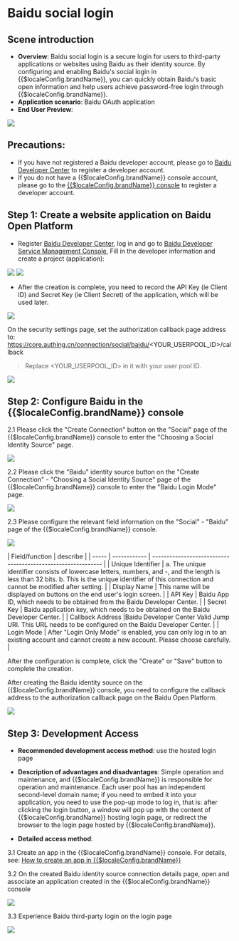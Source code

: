 # Baidu social login

<LastUpdated/>

## Scene introduction

- **Overview**: Baidu social login is a secure login for users to third-party applications or websites using Baidu as their identity source. By configuring and enabling Baidu's social login in {{$localeConfig.brandName}}, you can quickly obtain Baidu's basic open information and help users achieve password-free login through {{$localeConfig.brandName}}.
- **Application scenario**: Baidu OAuth application
- **End User Preview**:

<img src="./images/baidu_0.png" >

## Precautions:


- If you have not registered a Baidu developer account, please go to [Baidu Developer Center](https://developer.baidu.com/) to register a developer account.
- If you do not have a {{$localeConfig.brandName}} console account, please go to the [{{$localeConfig.brandName}} console](https://authing.cn/) to register a developer account.

## Step 1: Create a website application on Baidu Open Platform

- Register [Baidu Developer Center](https://developer.baidu.com/), log in and go to [Baidu Developer Service Management Console](http://developer.baidu.com/console#app/project), Fill in the developer information and create a project (application):

<img src="./images/baidu_1.png">
<img src="./images/baidu_2.png">

- After the creation is complete, you need to record the API Key (ie Client ID) and Secret Key (ie Client Secret) of the application, which will be used later. 

<img src="./images/baidu_3.png">

On the security settings page, set the authorization callback page address to: https://core.authing.cn/connection/social/baidu/<YOUR_USERPOOL_ID>/callback

> Replace <YOUR_USERPOOL_ID> in it with your user pool ID.

<img src="./images/baidu_4.png">

## Step 2: Configure Baidu in the {{$localeConfig.brandName}} console

2.1 Please click the "Create Connection" button on the "Social" page of the {{$localeConfig.brandName}} console to enter the "Choosing a Social Identity Source" page.

<img src="./images/baidu_5.png" >

2.2 Please click the "Baidu" identity source button on the "Create Connection" - "Choosing a Social Identity Source" page of the {{$localeConfig.brandName}} console to enter the "Baidu Login Mode" page.

<img src="./images/baidu_6.png" >

2.3 Please configure the relevant field information on the "Social" - "Baidu" page of the {{$localeConfig.brandName}} console.

<img src="./images/baidu_7.png" >

| Field/function    | describe                                                     |
| ----- | ------------ | ------------------------------------------------------------ |
| Unique Identifier | a. The unique identifier consists of lowercase letters, numbers, and -, and the length is less than 32 bits. b. This is the unique identifier of this connection and cannot be modified after setting. |
| Display Name | This name will be displayed on buttons on the end user's login screen. |
| API Key | Baidu App ID, which needs to be obtained from the Baidu Developer Center. |
| Secret Key | Baidu application key, which needs to be obtained on the Baidu Developer Center. |
| Callback Address |Baidu Developer Center Valid Jump URI. This URL needs to be configured on the Baidu Developer Center. |
| Login Mode | After "Login Only Mode" is enabled, you can only log in to an existing account and cannot create a new account. Please choose carefully. |

After the configuration is complete, click the "Create" or "Save" button to complete the creation.

After creating the Baidu identity source on the {{$localeConfig.brandName}} console, you need to configure the callback address to the authorization callback page on the Baidu Open Platform.

<img src="./images/baidu_2.png">


## Step 3: Development Access

- **Recommended development access method**: use the hosted login page

- **Description of advantages and disadvantages**: Simple operation and maintenance, and {{$localeConfig.brandName}} is responsible for operation and maintenance. Each user pool has an independent second-level domain name; if you need to embed it into your application, you need to use the pop-up mode to log in, that is: after clicking the login button, a window will pop up with the content of {{$localeConfig.brandName}} hosting login page, or redirect the browser to the login page hosted by {{$localeConfig.brandName}}.

- **Detailed access method**:

3.1 Create an app in the {{$localeConfig.brandName}} console. For details, see: [How to create an app in {{$localeConfig.brandName}}](https://docs.authing.cn/v2/guides/app/create-app.html)

3.2 On the created Baidu identity source connection details page, open and associate an application created in the {{$localeConfig.brandName}} console

<img src="./images/baidu_8.png" >

3.3 Experience Baidu third-party login on the login page

<img src="./images/baidu_9.png" >